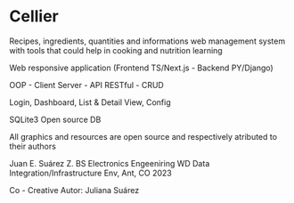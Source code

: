 ﻿# Cellier
 
Recipes, ingredients, quantities and informations web management system with tools that could help in cooking and nutrition learning

Web responsive application (Frontend TS/Next.js - Backend PY/Django)
 
OOP - Client Server - API RESTful - CRUD

Login, Dashboard, List & Detail View, Config

SQLite3 Open source DB

All graphics and resources are open source and respectively atributed to their authors


Juan E. Suárez Z.
BS Electronics Engeeniring
WD Data Integration/Infrastructure
Env, Ant, CO 2023

Co - Creative Autor: Juliana Suárez